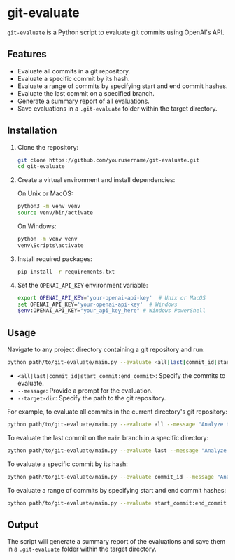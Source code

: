 # git-evaluate

`git-evaluate` is a Python script to evaluate git commits using OpenAI's API.

## Features

- Evaluate all commits in a git repository.
- Evaluate a specific commit by its hash.
- Evaluate a range of commits by specifying start and end commit hashes.
- Evaluate the last commit on a specified branch.
- Generate a summary report of all evaluations.
- Save evaluations in a `.git-evaluate` folder within the target directory.

## Installation

1. Clone the repository:
    ```sh
    git clone https://github.com/yourusername/git-evaluate.git
    cd git-evaluate
    ```

2. Create a virtual environment and install dependencies:

    On Unix or MacOS:
    ```sh
    python3 -m venv venv
    source venv/bin/activate
    ```

    On Windows:
    ```sh
    python -m venv venv
    venv\Scripts\activate
    ```

3. Install required packages:
    ```sh
    pip install -r requirements.txt
    ```

4. Set the `OPENAI_API_KEY` environment variable:
    ```sh
    export OPENAI_API_KEY='your-openai-api-key'  # Unix or MacOS
    set OPENAI_API_KEY='your-openai-api-key'  # Windows
    $env:OPENAI_API_KEY="your_api_key_here" # Windows PowerShell
    ```

## Usage

Navigate to any project directory containing a git repository and run:

```sh
python path/to/git-evaluate/main.py --evaluate <all|last|commit_id|start_commit:end_commit> --message "Analyze the following git diff and provide a summary of the changes, highlighting improvements, issues, and potential impacts on the codebase." --target-dir path/to/your/git/repository
```

- `<all|last|commit_id|start_commit:end_commit>`: Specify the commits to evaluate.
- `--message`: Provide a prompt for the evaluation.
- `--target-dir`: Specify the path to the git repository.

For example, to evaluate all commits in the current directory's git repository:

```sh
python path/to/git-evaluate/main.py --evaluate all --message "Analyze the following git diff and provide a summary of the changes, highlighting improvements, issues, and potential impacts on the codebase." --target-dir .
```

To evaluate the last commit on the `main` branch in a specific directory:

```sh
python path/to/git-evaluate/main.py --evaluate last --message "Analyze the following git diff and provide a summary of the changes, highlighting improvements, issues, and potential impacts on the codebase." --target-dir path/to/your/git/repository
```

To evaluate a specific commit by its hash:

```sh
python path/to/git-evaluate/main.py --evaluate commit_id --message "Analyze the following git diff and provide a summary of the changes, highlighting improvements, issues, and potential impacts on the codebase." --target-dir path/to/your/git/repository
```

To evaluate a range of commits by specifying start and end commit hashes:

```sh
python path/to/git-evaluate/main.py --evaluate start_commit:end_commit --message "Analyze the following git diff and provide a summary of the changes, highlighting improvements, issues, and potential impacts on the codebase." --target-dir path/to/your/git/repository
```

## Output

The script will generate a summary report of the evaluations and save them in a `.git-evaluate` folder within the target directory.

